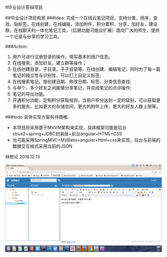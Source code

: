 #毕业设计答辩项目

##毕业设计项目构思
###idea:
完成一个在线云笔记项目，支持分类，排序，查找，贴标签，在线创建，在线编辑，添加附件，积分累积，分享，加好友，建设群，在线聊天的一体化笔记工具，（后期功能可能会扩展）面向广大的师生，提供一个记录与分享的学习工具。

###Action:
<ol>
<li>用户可进行注册登录的操作，填写基本的用户信息。</li>
<li>在线搜索，添加好友，建立群等操作；</li>
<li>在线创建目录，子目录，子子目录等，在线创建，编辑笔记，同时为了每一篇笔记的独立性与识别性，可以打上自定义标签;</li>
<li>在线搜索笔记，按创建日期、修改日期、标签、分类信息查找;</li>
<li>与单个，多个好友之间能够分享笔记，并完成笔记的点评操作;</li>
<li>笔记的导出功能。</li>
<li>开通积分功能，定制积分获取规则，当用户积分达到一定的级别，可以获取更多的服务，比如更大的存储空间，更大的附件上传，更大的好友人数上限等。</li>
</ol>

###todo 具体实现方案有待商榷:
<ul>
<li>本项目将采用基于MVVM架构来实现，具体框架可能是后台strus2+spring+JDBC封装层+前台angular+HTML+CSS</li>
<li>也可能采用SpringMVC+MyBatis+angular+html+css来实现，后台与前端的数据交互格式采用当前的JSON</li>
</ul>
林修论
2016.12.13



 ![image](https://github.com/Linuxea/wozi/blob/master/wozi/src/main/webapp/%E9%A1%B9%E7%9B%AE%E8%B5%84%E6%96%99/%E5%9B%BE%E7%89%87/main.png)
